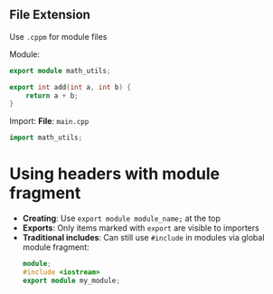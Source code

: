 ## File Extension
Use `.cppm` for module files

Module:
```cpp
export module math_utils;

export int add(int a, int b) {
    return a + b;
}
```

Import:
**File**: `main.cpp`
```cpp
import math_utils;
```

# Using headers with module fragment
- **Creating**: Use `export module module_name;` at the top
- **Exports**: Only items marked with `export` are visible to importers
- **Traditional includes**: Can still use `#include` in modules via global module fragment:
  ```cpp
  module;
  #include <iostream>
  export module my_module;
  ```
